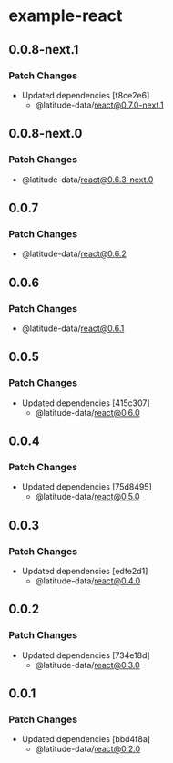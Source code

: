 # example-react

## 0.0.8-next.1

### Patch Changes

- Updated dependencies [f8ce2e6]
  - @latitude-data/react@0.7.0-next.1

## 0.0.8-next.0

### Patch Changes

- @latitude-data/react@0.6.3-next.0

## 0.0.7

### Patch Changes

- @latitude-data/react@0.6.2

## 0.0.6

### Patch Changes

- @latitude-data/react@0.6.1

## 0.0.5

### Patch Changes

- Updated dependencies [415c307]
  - @latitude-data/react@0.6.0

## 0.0.4

### Patch Changes

- Updated dependencies [75d8495]
  - @latitude-data/react@0.5.0

## 0.0.3

### Patch Changes

- Updated dependencies [edfe2d1]
  - @latitude-data/react@0.4.0

## 0.0.2

### Patch Changes

- Updated dependencies [734e18d]
  - @latitude-data/react@0.3.0

## 0.0.1

### Patch Changes

- Updated dependencies [bbd4f8a]
  - @latitude-data/react@0.2.0
